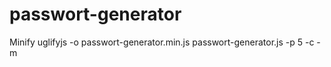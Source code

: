 passwort-generator
==================



Minify
uglifyjs -o passwort-generator.min.js passwort-generator.js -p 5 -c -m